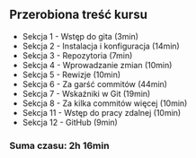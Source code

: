 ## Przerobiona treść kursu
* Sekcja 1 - Wstęp do gita (3min)
* Sekcja 2 - Instalacja i konfiguracja (14min)
* Sekcja 3 - Repozytoria (7min)
* Sekcja 4 - Wprowadzanie zmian (10min)
* Sekcja 5 - Rewizje (10min)
* Sekcja 6 - Za garść commitów (44min)
* Sekcja 7 - Wskaźniki w Git (19min)
* Sekcja 8 - Za kilka commitów więcej (10min)
* Sekcja 11 - Wstęp do pracy zdalnej (10min)
* Sekcja 12 - GitHub (9min)
  
### Suma czasu: 2h 16min